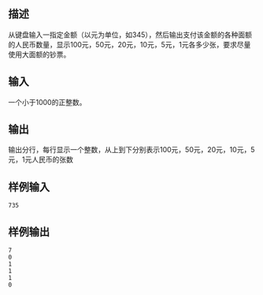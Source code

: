 ## 描述


从键盘输入一指定金额（以元为单位，如345），然后输出支付该金额的各种面额的人民币数量，显示100元，50元，20元，10元，5元，1元各多少张，要求尽量使用大面额的钞票。

## 输入


一个小于1000的正整数。

## 输出


输出分行，每行显示一个整数，从上到下分别表示100元，50元，20元，10元，5元，1元人民币的张数

## 样例输入


```
735
```


## 样例输出


```
7
0
1
1
1
0
```


